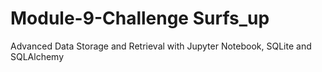 # Module-9-Challenge  Surfs_up
Advanced Data Storage and Retrieval with Jupyter Notebook, SQLite and SQLAlchemy
